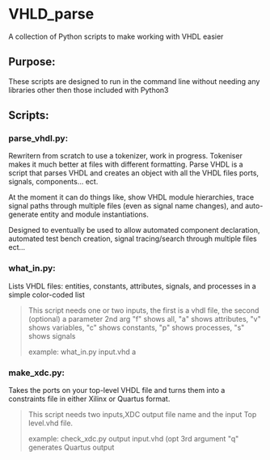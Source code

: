 # VHLD_parse
A collection of Python scripts to make working with VHDL easier

## Purpose: 
These scripts are designed to run in the command line without needing any libraries other then those included with Python3

## Scripts:
### parse_vhdl.py:
Rewritern from scratch to use a tokenizer, work in progress. Tokeniser makes it much better at files with different formatting.
Parse VHDL is a script that parses VHDL and creates an object with all the VHDL files ports, signals, components... ect.

At the moment it can do things like, show VHDL module hierarchies, trace signal paths through multiple files (even as signal name changes), and auto-generate entity and module instantiations. 

Designed to eventually be used to allow automated component declaration, automated test bench creation, signal tracing/search through multiple files ect...

### what_in.py:
Lists VHDL files: entities, constants, attributes, signals, and processes in a simple color-coded list
> This script needs one or two inputs, the first is a vhdl file, the second (optional) a parameter
> 2nd arg "f" shows all, "a" shows attributes, "v" shows variables, "c" shows constants, "p" shows processes, "s" shows signals
>
> example: what_in.py input.vhd a

### make_xdc.py:
Takes the ports on your top-level VHDL file and turns them into a constraints file in either Xilinx or Quartus format.
> This script needs two inputs,XDC output file name and the input Top level.vhd file.
> 
> example: check_xdc.py output input.vhd (opt 3rd argument "q" generates Quartus output
